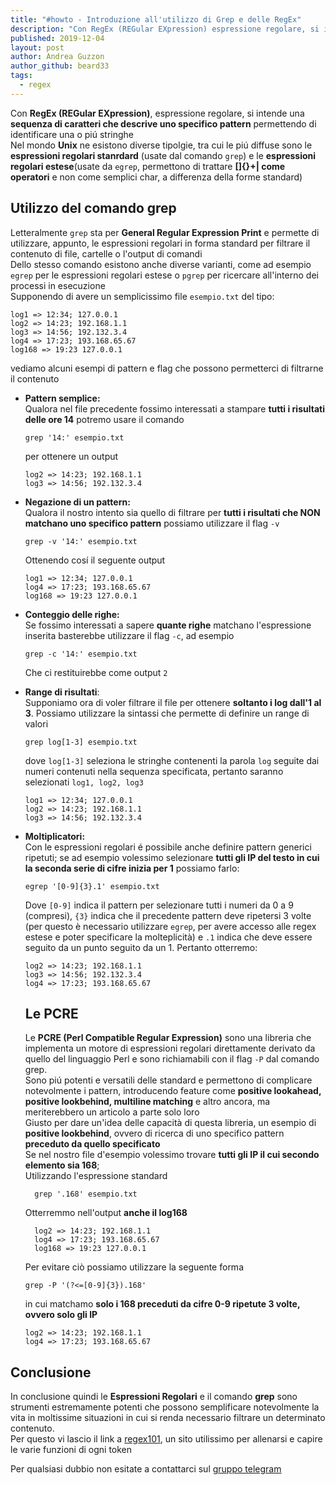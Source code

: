 ```yaml
---
title: "#howto - Introduzione all'utilizzo di Grep e delle RegEx"
description: "Con RegEx (REGular EXpression) espressione regolare, si intende una sequenza di caratteri che descrive uno speci.."
published: 2019-12-04
layout: post
author: Andrea Guzzon
author_github: beard33
tags:
  - regex
---
```

Con **RegEx (REGular EXpression)**, espressione regolare, si intende una **sequenza di caratteri che descrive uno specifico pattern** permettendo di identificare una o piú stringhe  
Nel mondo **Unix** ne esistono diverse tipolgie, tra cui le piú diffuse sono le **espressioni regolari stanrdard** (usate dal comando `grep`) e le **espressioni regolari estese**(usate da `egrep`, permettono di trattare **[]{}+| come operatori** e non come semplici char, a differenza della forme standard)

## Utilizzo del comando grep

Letteralmente `grep` sta per **General Regular Expression Print** e permette di utilizzare, appunto, le espressioni regolari in forma standard per filtrare il contenuto di file, cartelle o l'output di comandi  
Dello stesso comando esistono anche diverse varianti, come ad esempio `egrep` per le espressioni regolari estese o `pgrep` per ricercare all'interno dei processi in esecuzione  
Supponendo di avere un semplicissimo file `esempio.txt` del tipo:

    log1 => 12:34; 127.0.0.1
    log2 => 14:23; 192.168.1.1
    log3 => 14:56; 192.132.3.4
    log4 => 17:23; 193.168.65.67
    log168 => 19:23 127.0.0.1

vediamo alcuni esempi di pattern e flag che possono permetterci di filtrarne il contenuto

*   **Pattern semplice:**  
    Qualora nel file precedente fossimo interessati a stampare **tutti i risultati delle ore 14** potremo usare il comando

        grep '14:' esempio.txt

    per ottenere un output

        log2 => 14:23; 192.168.1.1
        log3 => 14:56; 192.132.3.4

*   **Negazione di un pattern:**  
    Qualora il nostro intento sia quello di filtrare per **tutti i risultati che NON matchano uno specifico pattern** possiamo utilizzare il flag `-v`

        grep -v '14:' esempio.txt

    Ottenendo cosí il seguente output

        log1 => 12:34; 127.0.0.1
        log4 => 17:23; 193.168.65.67
        log168 => 19:23 127.0.0.1

*   **Conteggio delle righe:**  
    Se fossimo interessati a sapere **quante righe** matchano l'espressione inserita basterebbe utilizzare il flag `-c`, ad esempio

        grep -c '14:' esempio.txt

    Che ci restituirebbe come output `2`

*   **Range di risultati**:  
    Supponiamo ora di voler filtrare il file per ottenere **soltanto i log dall'1 al 3**. Possiamo utilizzare la sintassi che permette di definire un range di valori

        grep log[1-3] esempio.txt

    dove `log[1-3]` seleziona le stringhe contenenti la parola `log` seguite dai numeri contenuti nella sequenza specificata, pertanto saranno selezionati `log1, log2, log3`

        log1 => 12:34; 127.0.0.1
        log2 => 14:23; 192.168.1.1
        log3 => 14:56; 192.132.3.4

*   **Moltiplicatori:**  
    Con le espressioni regolari é possibile anche definire pattern generici ripetuti; se ad esempio volessimo selezionare **tutti gli IP del testo in cui la seconda serie di cifre inizia per 1** possiamo farlo:

        egrep '[0-9]{3}.1' esempio.txt

    Dove `[0-9]` indica il pattern per selezionare tutti i numeri da 0 a 9 (compresi), `{3}` indica che il precedente pattern deve ripetersi 3 volte (per questo è necessario utilizzare `egrep`, per avere accesso alle regex estese e poter specificare la molteplicità) e `.1` indica che deve essere seguito da un punto seguito da un 1\. Pertanto otterremo:

        log2 => 14:23; 192.168.1.1
        log3 => 14:56; 192.132.3.4
        log4 => 17:23; 193.168.65.67

    ## Le PCRE

    Le **PCRE (Perl Compatible Regular Expression)** sono una libreria che implementa un motore di espressioni regolari direttamente derivato da quello del linguaggio Perl e sono richiamabili con il flag `-P` dal comando grep.  
    Sono piú potenti e versatili delle standard e permettono di complicare notevolmente i pattern, introducendo feature come **positive lookahead, positive lookbehind, multiline matching** e altro ancora, ma meriterebbero un articolo a parte solo loro  
    Giusto per dare un'idea delle capacità di questa libreria, un esempio di **positive lookbehind**, ovvero di ricerca di uno specifico pattern **preceduto da quello specificato**  
    Se nel nostro file d'esempio volessimo trovare **tutti gli IP il cui secondo elemento sia 168**;  
    Utilizzando l'espressione standard

          grep '.168' esempio.txt

    Otterremmo nell'output **anche il log168**

          log2 => 14:23; 192.168.1.1
          log4 => 17:23; 193.168.65.67
          log168 => 19:23 127.0.0.1

    Per evitare ciò possiamo utilizzare la seguente forma

        grep -P '(?<=[0-9]{3}).168'

    in cui matchamo **solo i 168 preceduti da cifre 0-9 ripetute 3 volte, ovvero solo gli IP**

        log2 => 14:23; 192.168.1.1
        log4 => 17:23; 193.168.65.67

## Conclusione

In conclusione quindi le **Espressioni Regolari** e il comando **grep** sono strumenti estremamente potenti che possono semplificare notevolmente la vita in moltissime situazioni in cui si renda necessario filtrare un determinato contenuto.  
Per questo vi lascio il link a [regex101](https://regex101.com/), un sito utilissimo per allenarsi e capire le varie funzioni di ogni token  

Per qualsiasi dubbio non esitate a contattarci sul [gruppo telegram](https://linuxhub.it/t.me/gentedilinux)